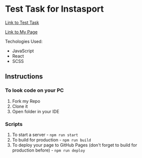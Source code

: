 # Test Task for Instasport

[Link to Test Task](https://docs.google.com/document/d/1hPEoreeK_PD5xF--cRA706Ih0QxQU8ocCZscfvuReL0/edit)

[Link to My Page](https://qoa11a.github.io/sport-clubs-test-task/)

Techologies Used:
* JavaScript
* React
* SCSS

## Instructions

### To look code on your PC

1. Fork my Repo
1. Clone it
1. Open folder in your IDE

### Scripts

1. To start a server - `npm run start`
1. To build for production - `npm run build`
1. To deploy your page to GitHub Pages (don't forget to build for production before) - `npm run deploy` 
